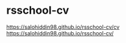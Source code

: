 # rsschool-cv
https://salohiddin98.github.io/rsschool-cv/cv
https://salohiddin98.github.io/rsschool-cv/